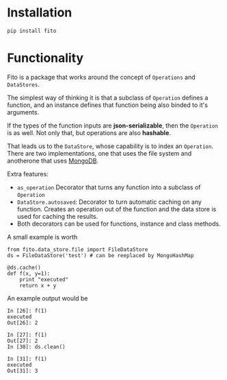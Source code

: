 # Installation

`pip install fito`


# Functionality

Fito is a package that works around the concept of `Operations` and `DataStores`.

The simplest way of thinking it is that a subclass of `Operation` defines
a function, and an instance defines that function being also binded 
to it's arguments. 

If the types of the function inputs are **json-serializable**, 
then the `Operation` is as well. 
Not only that, but operations are also **hashable**.

That leads us to the `DataStore`, whose capability is to index an `Operation`.
There are two implementations, one that uses the file system and 
anotherone that uses [MongoDB](https://www.mongodb.com/).

Extra features:
* `as_operation` Decorator that turns any function into a subclass of `Operation`
* `DataStore.autosaved`: Decorator to turn automatic caching on any function. 
Creates an operation out of the function and the data store is used for caching the results. 
* Both decorators can be used for functions, instance and class methods.

A small example is worth
```
from fito.data_store.file import FileDataStore
ds = FileDataStore('test') # can be reeplaced by MongoHashMap

@ds.cache()
def f(x, y=1):
    print "executed"
    return x + y
```

An example output would be
```
In [26]: f(1)
executed
Out[26]: 2

In [27]: f(1)
Out[27]: 2
In [30]: ds.clean()

In [31]: f(1)
executed
Out[31]: 3
```
